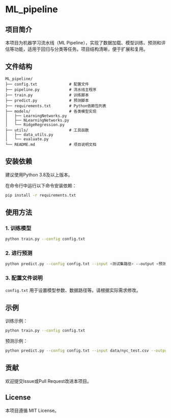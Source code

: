 # ML_pipeline

## 项目简介

本项目为机器学习流水线（ML Pipeline），实现了数据加载、模型训练、预测和评估等功能，适用于回归与分类等任务。项目结构清晰，便于扩展和复用。

## 文件结构

```
ML_pipeline/
├── config.txt              # 配置文件
├── pipeline.py             # 流水线主程序
├── train.py                # 训练脚本
├── predict.py              # 预测脚本
├── requirements.txt        # Python依赖包列表
├── models/                 # 各类模型实现
│   ├── LearningNetworks.py
│   ├── NLearningNetworks.py
│   └── RidgeRegression.py
├── utils/                  # 工具函数
│   ├── data_utils.py
│   └── evaluate.py
└── README.md               # 项目说明文档
```

## 安装依赖

建议使用Python 3.8及以上版本。

在命令行中运行以下命令安装依赖：

```bash
pip install -r requirements.txt
```

## 使用方法

### 1. 训练模型

```bash
python train.py --config config.txt
```

### 2. 进行预测

```bash
python predict.py --config config.txt --input <测试集路径> --output <预测结果路径>
```

### 3. 配置文件说明

`config.txt` 用于设置模型参数、数据路径等。请根据实际需求修改。

## 示例

训练示例：

```bash
python train.py --config config.txt
```

预测示例：

```bash
python predict.py --config config.txt --input data/nyc_test.csv --output result.csv
```

## 贡献

欢迎提交Issue或Pull Request改进本项目。

## License

本项目遵循 MIT License。
